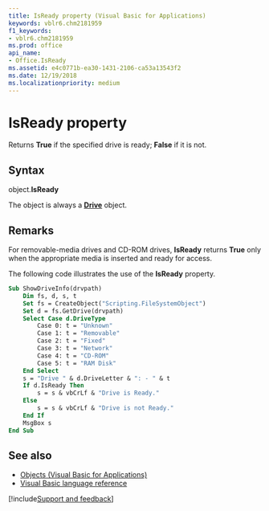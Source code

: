 ```yaml
---
title: IsReady property (Visual Basic for Applications)
keywords: vblr6.chm2181959
f1_keywords:
- vblr6.chm2181959
ms.prod: office
api_name:
- Office.IsReady
ms.assetid: e4c0771b-ea30-1431-2106-ca53a13543f2
ms.date: 12/19/2018
ms.localizationpriority: medium
---
```



# IsReady property

Returns **True** if the specified drive is ready; **False** if it is not.

## Syntax

object.**IsReady**

The object is always a **[Drive](drive-object.md)** object.

## Remarks

For removable-media drives and CD-ROM drives, **IsReady** returns **True** only when the appropriate media is inserted and ready for access.

The following code illustrates the use of the **IsReady** property.

```vb
Sub ShowDriveInfo(drvpath)
    Dim fs, d, s, t
    Set fs = CreateObject("Scripting.FileSystemObject")
    Set d = fs.GetDrive(drvpath)
    Select Case d.DriveType
        Case 0: t = "Unknown"
        Case 1: t = "Removable"
        Case 2: t = "Fixed"
        Case 3: t = "Network"
        Case 4: t = "CD-ROM"
        Case 5: t = "RAM Disk"
    End Select
    s = "Drive " & d.DriveLetter & ": - " & t
    If d.IsReady Then 
        s = s & vbCrLf & "Drive is Ready."
    Else
        s = s & vbCrLf & "Drive is not Ready."
    End If
    MsgBox s
End Sub
```


## See also

- [Objects (Visual Basic for Applications)](../objects-visual-basic-for-applications.md)
- [Visual Basic language reference](visual-basic-language-reference.md)

[!include[Support and feedback](~/includes/feedback-boilerplate.md)]